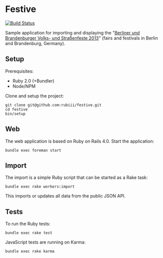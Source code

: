 # Festive

[![Build Status](https://secure.travis-ci.org/rubiii/festive.png)](http://travis-ci.org/rubiii/festive)

Sample application for importing and displaying the
"[Berliner und Brandenburger Volks- und Straßenfeste 2013](http://daten.berlin.de/datensaetze/berliner-und-brandenburger-volks-und-stra%C3%9Fenfeste-2013)" (fairs and festivals in Berlin and Brandenburg, Germany).


## Setup

Prerequisites:

* Ruby 2.0 (+Bundler)
* Node/NPM

Clone and setup the project:

``` shell
git clone git@github.com:rubiii/festive.git
cd festive
bin/setup
```


## Web

The web application is based on Ruby on Rails 4.0. Start the application:

``` shell
bundle exec foreman start
```


## Import

The import is a simple Ruby script that can be started as a Rake task:

``` shell
bundle exec rake workers:import
```

This imports or updates all data from the public JSON API.


## Tests

To run the Ruby tests:

``` shell
bundle exec rake test
```

JavaScript tests are running on Karma:

``` shell
bundle exec rake karma
```
